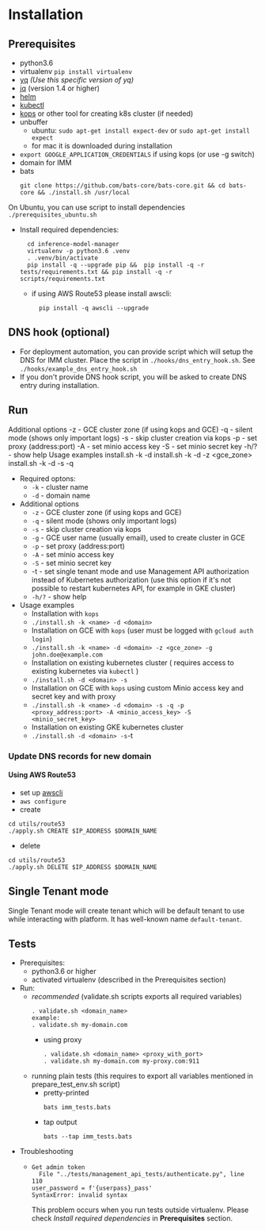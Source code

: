 # Installation

## Prerequisites
* python3.6
* virtualenv ```pip install virtualenv```
* [yq](https://github.com/mikefarah/yq) *(Use this specific version of yq)*
* [jq](https://stedolan.github.io/jq/) (version 1.4 or higher)
* [helm](https://github.com/helm/helm)
* [kubectl](https://kubernetes.io/docs/tasks/tools/install-kubectl/)
* [kops](https://github.com/IntelAI/inference-model-manager/tree/master/kops) or other tool for
  creating k8s cluster (if needed)
* unbuffer
  * ubuntu: `sudo apt-get install expect-dev` or `sudo apt-get install expect`
  * for mac it is downloaded during installation
* `export GOOGLE_APPLICATION_CREDENTIALS` if using kops (or use -g switch)  
* domain for IMM
* bats
    ```
    git clone https://github.com/bats-core/bats-core.git && cd bats-core && ./install.sh /usr/local
    ```

On Ubuntu, you can use script to install dependencies
`./prerequisites_ubuntu.sh`

* Install required dependencies:
  ```
    cd inference-model-manager
    virtualenv -p python3.6 .venv
    . .venv/bin/activate
    pip install -q --upgrade pip &&  pip install -q -r tests/requirements.txt && pip install -q -r scripts/requirements.txt
  ```
  * if using AWS Route53 please install awscli:
    ```
	  pip install -q awscli --upgrade
	```
## DNS hook (optional)
* For deployment automation, you can provide script which will setup the DNS for IMM cluster.
  Place the script in `./hooks/dns_entry_hook.sh`. 
  See `./hooks/example_dns_entry_hook.sh`
* If you don't provide DNS hook script, you will be asked to create DNS entry during installation.

## Run
Additional options
    -z - GCE cluster zone (if using kops and GCE)
    -q - silent mode (shows only important logs)
    -s - skip cluster creation via kops
    -p - set proxy (address:port)
    -A - set minio access key
    -S - set minio secret key
    -h/? - show help
Usage examples
    install.sh -k <name> -d <domain>
    install.sh -k <name> -d <domain> -z <gce_zone>
    install.sh -k <name> -d <domain> -s -q
* Required optons:
  * `-k` - cluster name
  * `-d` - domain name
* Additional options
  * `-z` - GCE cluster zone (if using kops and GCE)
  * `-q` - silent mode (shows only important logs)
  * `-s` - skip cluster creation via kops 
  * `-g` - GCE user name (usually email), used to create cluster in GCE
  * `-p` - set proxy (address:port)
  * `-A` - set minio access key
  * `-S` - set minio secret key
  *  -t  - set single tenant mode and use Management API authorization instead of Kubernetes authorization
           (use this option if it's not possible to restart kubernetes API, for 
           example in GKE cluster)
  * `-h/?` - show help
* Usage examples
  * Installation with `kops` 
  * `./install.sh -k <name> -d <domain>`
  * Installation on GCE with `kops` (user must be logged with `gcloud auth login`)
  * `./install.sh -k <name> -d <domain> -z <gce_zone> -g john.doe@example.com`
  * Installation on existing kubernetes cluster ( requires access to existing kubernetes via `kubectl` )
  * `./install.sh -d <domain> -s`
  * Installation on GCE with `kops` using custom Minio access key and secret key and with proxy
  * `./install.sh -k <name> -d <domain> -s -q -p <proxy_address:port> -A <minio_access_key> -S <minio_secret_key>`
  * Installation on existing GKE kubernetes cluster
  * `./install.sh -d <domain> -s`-t
### Update DNS records for new domain
#### Using AWS Route53
* set up [awscli](https://aws.amazon.com/cli/)
* ```aws configure```
* create
```
cd utils/route53
./apply.sh CREATE $IP_ADDRESS $DOMAIN_NAME
```
* delete
```
cd utils/route53
./apply.sh DELETE $IP_ADDRESS $DOMAIN_NAME
```
## Single Tenant mode
Single Tenant mode will create tenant which will be default tenant to use while interacting with platform. It has well-known name `default-tenant`.

## Tests
* Prerequisites:
  * python3.6 or higher
  * activated virtualenv (described in the Prerequisites section)
* Run:
  * *recommended* (validate.sh scripts exports all required variables)
    ```
    . validate.sh <domain_name> 
    example:
    . validate.sh my-domain.com
    ```
    * using proxy
      ```
      . validate.sh <domain_name> <proxy_with_port>
      . validate.sh my-domain.com my-proxy.com:911
      ```
  * running plain tests (this requires to export all variables mentioned in prepare_test_env.sh
    script)
    * pretty-printed
      ```
      bats imm_tests.bats
      ```
    * tap output
      ```
      bats --tap imm_tests.bats
      ```
* Troubleshooting
  * ```
	Get admin token
	  File "../tests/management_api_tests/authenticate.py", line 110
	user_password = f'{userpass}_pass'
	SyntaxError: invalid syntax 
    ```
      This problem occurs when you run tests outside virtualenv.
      Please check *Install required dependencies* in **Prerequisites** section.
